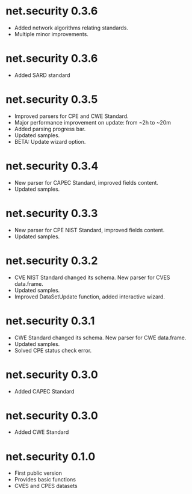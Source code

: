 # net.security 0.3.6

 * Added network algorithms relating standards.
 * Multiple minor improvements.
 
# net.security 0.3.6

 * Added SARD standard  

# net.security 0.3.5

 * Improved parsers for CPE and CWE Standard.  
 * Major performance improvement on update: from ~2h to ~20m  
 * Added parsing progress bar.  
 * Updated samples.  
 * BETA: Update wizard option.  
 
# net.security 0.3.4

 * New parser for CAPEC Standard, improved fields content.  
 * Updated samples. 
 
# net.security 0.3.3

 * New parser for CPE NIST Standard, improved fields content.  
 * Updated samples. 
 
# net.security 0.3.2

 * CVE NIST Standard changed its schema. New parser for CVES data.frame.  
 * Updated samples.  
 * Improved DataSetUpdate function, added interactive wizard.  

# net.security 0.3.1

 * CWE Standard changed its schema. New parser for CWE data.frame.  
 * Updated samples.  
 * Solved CPE status check error.  
 
# net.security 0.3.0

 * Added CAPEC Standard  

# net.security 0.3.0  

 * Added CWE Standard  

# net.security 0.1.0  

 * First public version  
 * Provides basic functions  
 * CVES and CPES datasets  
 
